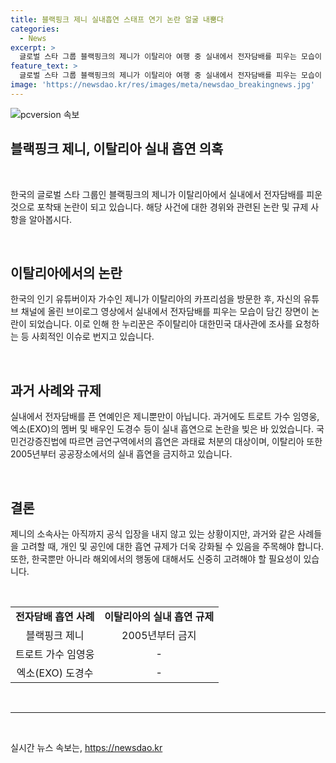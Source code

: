 ```yaml
---
title: 블랙핑크 제니 실내흡연 스태프 연기 논란 얼굴 내뿜다
categories:
  - News
excerpt: >
  글로벌 스타 그룹 블랙핑크의 제니가 이탈리아 여행 중 실내에서 전자담배를 피우는 모습이 논란이 되었다. 이에 대한 SNS에서의 반응과 논란의 내용, 이에 관련된 유명 연예인들의 사례 등을 종합하며, 제니에 대한 논란이 확산되고 있다. 이뿐만 아니라 관련하여 한국과 이탈리아 관계 당국의 조사 요청까지 논란이 확대되고 있는 상황이다. (총 150자)
feature_text: >
  글로벌 스타 그룹 블랙핑크의 제니가 이탈리아 여행 중 실내에서 전자담배를 피우는 모습이 논란이 되었다. 이에 대한 SNS에서의 반응과 논란의 내용, 이에 관련된 유명 연예인들의 사례 등을 종합하며, 제니에 대한 논란이 확산되고 있다. 이뿐만 아니라 관련하여 한국과 이탈리아 관계 당국의 조사 요청까지 논란이 확대되고 있는 상황이다. (총 150자)
image: 'https://newsdao.kr/res/images/meta/newsdao_breakingnews.jpg'
---
```


<p><img src="https://newsdao.kr/res/images/meta/newsdao_breakingnews.jpg" alt="pcversion 속보" /></p>

<h2>블랙핑크 제니, 이탈리아 실내 흡연 의혹</h2>

<p data-ke-size="size16">&nbsp;</p>

<p>한국의 글로벌 스타 그룹인 블랙핑크의 제니가 이탈리아에서 실내에서 전자담배를 피운 것으로 포착돼 논란이 되고 있습니다. 해당 사건에 대한 경위와 관련된 논란 및 규제 사항을 알아봅시다.</p>

<p data-ke-size="size16">&nbsp;</p>

<h2 data-ke-size="size26">이탈리아에서의 논란</h2>

<p>한국의 인기 유튜버이자 가수인 제니가 이탈리아의 카프리섬을 방문한 후, 자신의 유튜브 채널에 올린 브이로그 영상에서 실내에서 전자담배를 피우는 모습이 담긴 장면이 논란이 되었습니다. 이로 인해 한 누리꾼은 주이탈리아 대한민국 대사관에 조사를 요청하는 등 사회적인 이슈로 번지고 있습니다.</p>

<p data-ke-size="size16">&nbsp;</p>

<h2 data-ke-size="size26">과거 사례와 규제</h2>

<p>실내에서 전자담배를 픈 연예인은 제니뿐만이 아닙니다. 과거에도 트로트 가수 임영웅, 엑소(EXO)의 멤버 및 배우인 도경수 등이 실내 흡연으로 논란을 빚은 바 있었습니다. 국민건강증진법에 따르면 금연구역에서의 흡연은 과태료 처분의 대상이며, 이탈리아 또한 2005년부터 공공장소에서의 실내 흡연을 금지하고 있습니다.</p>

<p data-ke-size="size16">&nbsp;</p>

<h2 data-ke-size="size26">결론</h2>

<p>제니의 소속사는 아직까지 공식 입장을 내지 않고 있는 상황이지만, 과거와 같은 사례들을 고려할 때, 개인 및 공인에 대한 흡연 규제가 더욱 강화될 수 있음을 주목해야 합니다. 또한, 한국뿐만 아니라 해외에서의 행동에 대해서도 신중히 고려해야 할 필요성이 있습니다.</p>

<p data-ke-size="size16">&nbsp;</p>

<table>
    <tbody>
        <tr>
            <td style="text-align: center; height: 17px;"><b>전자담배 흡연 사례</b></td>
            <td style="text-align: center; height: 17px;"><b>이탈리아의 실내 흡연 규제</b></td>
        </tr>
        <tr>
            <td style="text-align: center; height: 17px;">블랙핑크 제니</td>
            <td style="text-align: center; height: 17px;">2005년부터 금지</td>
        </tr>
        <tr>
            <td style="text-align: center; height: 17px;">트로트 가수 임영웅</td>
            <td style="text-align: center; height: 17px;">-</td>
        </tr>
        <tr>
            <td style="text-align: center; height: 17px;">엑소(EXO) 도경수</td>
            <td style="text-align: center; height: 17px;">-</td>
        </tr>
    </tbody>
</table>

<p data-ke-size="size16">&nbsp;</p>

<hr>

<p data-ke-size="size16">&nbsp;</p>

실시간 뉴스 속보는, <a href="https://newsdao.kr" rel="dofollow">https://newsdao.kr</a>


